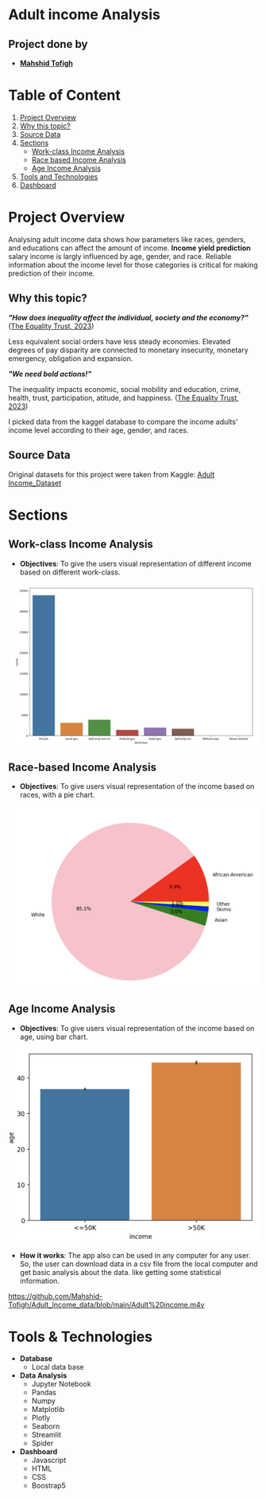 # Adult income Analysis
## Project done by
- **[Mahshid Tofigh](https://github.com/Mahshid-Tofigh)**
# Table of Content
1. [Project Overview](#Project-Overview)
2. [Why this topic?](#why-this-topic?)
2. [Source Data](#Source-Data)
4. [Sections](#Sections)
    - [Work-class Income Analysis](#Work-class-income-analysis)
    - [Race based Income Analysis](#racial-income-analysis)
    - [Age Income Analysis](#gender-income-analysis)
5. [Tools and Technologies](#tools-and-technologies)
6. [Dashboard](#Dashboard)
   
# Project Overview
Analysing adult income data shows how parameters like races, genders, and educations can affect the amount of income.
**Income yield prediction** salary income is largly influenced by age, gender, and race. Reliable information about the income level for those categories is critical for making prediction of their income.

## Why this topic?
***"How does inequality affect the individual, society and the economy?"*** ([The Equality Trust, 2023](https://equalitytrust.org.uk/about-inequality/impacts#:~:text=Less%20equal%20societies%20have%20less,financial%20crisis%2C%20debt%20and%20inflation.))

Less equivalent social orders have less steady economies. Elevated degrees of pay disparity are connected to monetary insecurity, monetary emergency, obligation and expansion.

***"We need bold actions!"***  

The inequality impacts economic, social mobility and education, crime, health, trust, participation, atitude, and happiness. ([The Equality Trust, 2023]([https://www.fao.org/state-of-food-security-nutrition/en/](https://equalitytrust.org.uk/about-inequality/impacts#:~:text=Less%20equal%20societies%20have%20less,financial%20crisis%2C%20debt%20and%20inflation.)https://equalitytrust.org.uk/about-inequality/impacts#:~:text=Less%20equal%20societies%20have%20less,financial%20crisis%2C%20debt%20and%20inflation.))

I picked data from the kaggel database to compare the income adults' income level according to their age, gender, and races.


## Source Data
Original datasets for this project were taken from Kaggle: [Adult Income_Dataset](https://www.kaggle.com/datasets/wenruliu/adult-income-dataset)
# Sections
## Work-class Income Analysis
- **Objectives**: To give the users visual representation of different income based on different work-class.
<p align="center">
  <img src="https://github.com/Mahshid-Tofigh/Adult_Income_data/blob/main/Work-class.png"
  width="600" 
  height=auto class="rounded">
</p>

## Race-based Income Analysis
- **Objectives**: To give users visual representation of the income based on races, with a pie chart.
<p align="center">
  <img src="https://github.com/Mahshid-Tofigh/Adult_Income_data/blob/main/Race-income.png"
  width="600" 
  height=auto class="rounded">
</p>

## Age Income Analysis
- **Objectives**: To give users visual representation of the income based on age, using bar chart.
<p align="center">
  <img src="https://github.com/Mahshid-Tofigh/Adult_Income_data/blob/main/Age-income.png"
  width="600" 
  height=auto class="rounded">
</p>

- **How it works**: The app also can be used in any computer for any user. So, the user can download data in a csv file from the local computer and get basic analysis about the data. like getting some statistical information.

https://github.com/Mahshid-Tofigh/Adult_Income_data/blob/main/Adult%20income.m4v

# Tools & Technologies
- **Database**
    - Local data base
- **Data Analysis**
    - Jupyter Notebook
    - Pandas
    - Numpy
    - Matplotlib
    - Plotly
    - Seaborn
    - Streamlit
    - Spider
- **Dashboard**
    - Javascript
    - HTML
    - CSS
    - Boostrap5
